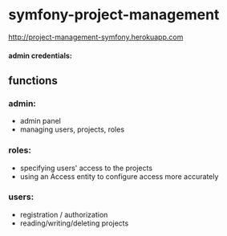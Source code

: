 # symfony-project-management

http://project-management-symfony.herokuapp.com

#### admin credentials:  


## functions

### admin:  
- admin panel
- managing users, projects, roles

### roles:
- specifying users' access to the projects
- using an Access entity to configure access more accurately

### users:  
- registration / authorization
- reading/writing/deleting projects
  




